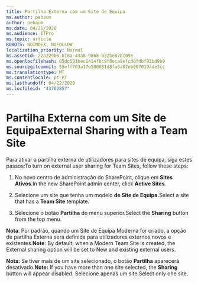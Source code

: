 ```yaml
---
title: Partilha Externa com um Site de Equipa
ms.author: pebaum
author: pebaum
ms.date: 04/21/2020
ms.audience: ITPro
ms.topic: article
ROBOTS: NOINDEX, NOFOLLOW
localization_priority: Normal
ms.assetid: 22a229b6-b18a-43a8-9868-b32be87bc09e
ms.openlocfilehash: 05dc591bec1414fbc9f6eca9efcd0fdbf93bd9b9
ms.sourcegitcommit: 55eff703a17e500681d8fa6a87eb067019ade3cc
ms.translationtype: MT
ms.contentlocale: pt-PT
ms.lasthandoff: 04/22/2020
ms.locfileid: "43702857"
---
```

# <a name="external-sharing-with-a-team-site"></a><span data-ttu-id="906b4-102">Partilha Externa com um Site de Equipa</span><span class="sxs-lookup"><span data-stu-id="906b4-102">External Sharing with a Team Site</span></span>

<span data-ttu-id="906b4-103">Para ativar a partilha externa de utilizadores para sites de equipa, siga estes passos:</span><span class="sxs-lookup"><span data-stu-id="906b4-103">To turn on external user sharing for Team Sites, follow these steps:</span></span> 
  
1. <span data-ttu-id="906b4-104">No novo centro de administração do SharePoint, clique em **Sites Ativos**.</span><span class="sxs-lookup"><span data-stu-id="906b4-104">In the new SharePoint admin center, click **Active Sites**.</span></span>
  
2. <span data-ttu-id="906b4-105">Selecione um site que tenha um modelo **de Site de Equipa.**</span><span class="sxs-lookup"><span data-stu-id="906b4-105">Select a site that has a **Team Site** template.</span></span> 
  
3. <span data-ttu-id="906b4-106">Selecione o botão **Partilha** do menu superior.</span><span class="sxs-lookup"><span data-stu-id="906b4-106">Select the **Sharing** button from the top menu.</span></span> 
  
 <span data-ttu-id="906b4-107">**Nota**: Por padrão, quando um Site de Equipa Moderna for criado, a opção de partilha Externa será definida para utilizadores externos novos e existentes.</span><span class="sxs-lookup"><span data-stu-id="906b4-107">**Note**: By default, when a Modern Team Site is created, the External sharing option will be set to New and existing external users.</span></span> 
  
 <span data-ttu-id="906b4-108">**Nota:** Se tiver mais de um site selecionado, o botão **Partilha** aparecerá desativado.</span><span class="sxs-lookup"><span data-stu-id="906b4-108">**Note:** If you have more than one site selected, the **Sharing** button will appear disabled.</span></span> <span data-ttu-id="906b4-109">Selecione apenas um site.</span><span class="sxs-lookup"><span data-stu-id="906b4-109">Select only one site.</span></span> 
  

